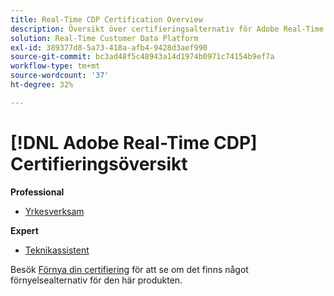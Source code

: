 ```yaml
---
title: Real-Time CDP Certification Overview
description: Översikt över certifieringsalternativ för Adobe Real-Time CDP
solution: Real-Time Customer Data Platform
exl-id: 389377d8-5a73-418a-afb4-9428d3aef990
source-git-commit: bc3ad48f5c48943a14d1974b0971c74154b9ef7a
workflow-type: tm+mt
source-wordcount: '37'
ht-degree: 32%

---
```


# [!DNL Adobe Real-Time CDP] Certifieringsöversikt

**Professional**

* [Yrkesverksam](/help/certifications/rtcdp/rtcdp-p-business.md) <!--AD0-E602-->

**Expert**

* [Teknikassistent](/help/certifications/rtcdp/rtcdp-e-technical.md) <!--AD0-E600 and E601-->

Besök [Förnya din certifiering](/help/certifications/renew.md) för att se om det finns något förnyelsealternativ för den här produkten.
